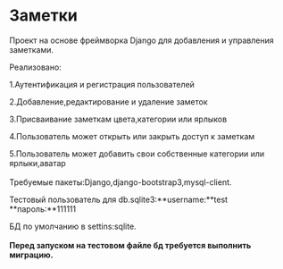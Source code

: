 # Заметки
Проект на основе фреймворка Django для добавления и управления заметками.<br />

Реализовано:

1.Аутентификация  и регистрация пользователей

2.Добавление,редактирование и удаление заметок

3.Присваивание заметкам цвета,категории или ярлыков

4.Пользователь может открыть или закрыть доступ к заметкам

5.Пользователь может добавить свои собственные категории или ярлыки,аватар<br /><br />
Требуемые пакеты:Django,django-bootstrap3,mysql-client.

Тестовый пользователь для db.sqlite3:**username:**test  **пароль:**111111

БД по умолчанию в settins:sqlite.<br /><br />
**Перед запуском на тестовом файле бд требуется выполнить миграцию.**

